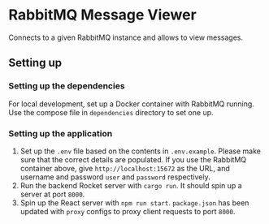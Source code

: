 # RabbitMQ Message Viewer

Connects to a given RabbitMQ instance and allows to view messages.

## Setting up

### Setting up the dependencies

For local development, set up a Docker container with RabbitMQ running. Use the compose file in `dependencies` directory to set one up. 

### Setting up the application

1. Set up the `.env` file based on the contents in `.env.example`. Please make sure that the correct details are populated. If you use the RabbitMQ container above, give `http://localhost:15672` as the URL, and username and password `user` and `password` respectively.
2. Run the backend Rocket server with `cargo run`. It should spin up a server at port `8000`.
3. Spin up the React server with `npm run start`. `package.json` has been updated with `proxy` configs to proxy client requests to port `8000`.
